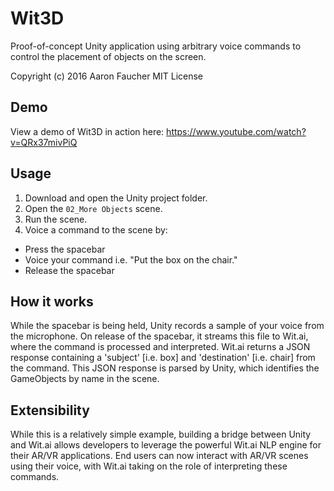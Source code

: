 # Wit3D

Proof-of-concept Unity application using arbitrary voice commands to control the placement of objects on the screen.

Copyright (c) 2016 Aaron Faucher
MIT License

## Demo

View a demo of Wit3D in action here:
https://www.youtube.com/watch?v=QRx37mivPiQ

## Usage

1. Download and open the Unity project folder.
2. Open the `02_More Objects` scene.
3. Run the scene.
4. Voice a command to the scene by:
  - Press the spacebar
  - Voice your command i.e. "Put the box on the chair."
  - Release the spacebar

## How it works

While the spacebar is being held, Unity records a sample of your voice from the microphone. On release of the spacebar, it streams this file to Wit.ai, where the command is processed and interpreted. Wit.ai returns a JSON response containing a 'subject' [i.e. box] and 'destination' [i.e. chair] from the command. This JSON response is parsed by Unity, which identifies the GameObjects by name in the scene.

## Extensibility

While this is a relatively simple example, building a bridge between Unity and Wit.ai allows developers to leverage the powerful Wit.ai NLP engine for their AR/VR applications. End users can now interact with AR/VR scenes using their voice, with Wit.ai taking on the role of interpreting these commands.
